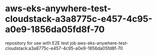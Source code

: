 # aws-eks-anywhere-test-cloudstack-a3a8775c-e457-4c95-a0e9-1856da05fd8f-70
repository for use with E2E test job aws-eks-anywhere-test-cloudstack:a3a8775c-e457-4c95-a0e9-1856da05fd8f-70
